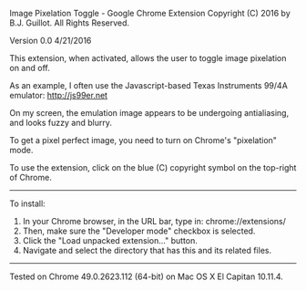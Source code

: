 Image Pixelation Toggle - Google Chrome Extension
Copyright (C) 2016 by B.J. Guillot.  All Rights Reserved.

Version 0.0
4/21/2016

This extension, when activated, allows the user to toggle image pixelation on and off.

As an example, I often use the Javascript-based Texas Instruments 99/4A emulator:
	http://js99er.net

On my screen, the emulation image appears to be undergoing antialiasing, and looks
fuzzy and blurry.

To get a pixel perfect image, you need to turn on Chrome's "pixelation" mode.

To use the extension, click on the blue (C) copyright symbol on the top-right of Chrome.

------

To install:
1. In your Chrome browser, in the URL bar, type in: chrome://extensions/
2. Then, make sure the "Developer mode" checkbox is selected.
3. Click the "Load unpacked extension..." button.
4. Navigate and select the directory that has this and its related files.

------

Tested on Chrome 49.0.2623.112 (64-bit) on Mac OS X El Capitan 10.11.4.
